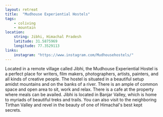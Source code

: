 ```yaml
--- 
layout: retreat
title:  "Mudhouse Experiential Hostels"
tags: 
    - coliving
    - mountain
location: 
    string: Jibhi, Himachal Pradesh
    latitude: 31.5875969
    longitude: 77.3529113
links:
    instagram: "https://www.instagram.com/Mudhousehostels/"
---
```



Located in a remote village called Jibhi, the Mudhouse Experiential Hostel is a perfect place for writers, film makers, photographers, artists, painters, and all kinds of creative people. The hostel is situated in a beautiful setup amidst mountains and on the banks of a river. There is an ample of common space and open area to sit, work and relax. There is a cafe at the property where meals can be availed.
Jibhi is located in Banjar Valley, which is home to myriads of beautiful treks and trails. You can also visit to the neighboring Tirthan Valley and revel in the beauty of one of Himachal's best kept secrets. 